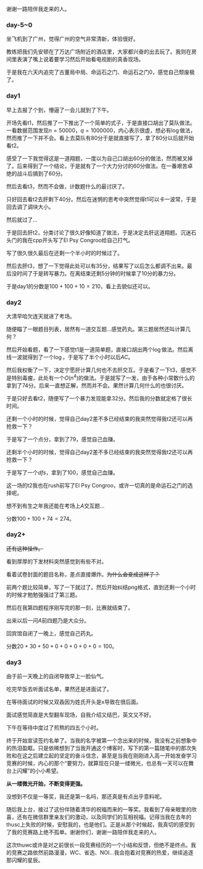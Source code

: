 谢谢一路陪伴我走来的人。

### day-5~0

坐飞机到了广州，觉得广州的空气非常清新，体验很好。

教练把我们先安顿在了万达广场附近的酒店里，大家都兴奋的出去玩了。我则在房间里表演了嘴上说着要学习然后开始看电视剧的真香现场。

于是我在六天内追完了古董局中局、命运石之门、命运石之门0，感觉自己颓废极了。

### day1

早上去报了个到，懵逼了一会儿就到了下午。

开场先看t1，然后推了一下推出了一个简单的式子，于是直接口胡出了莫队做法。一看数据范围发现$n=50000，q=1000000$，内心表示很虚，想必有$\log$做法，然而推了一下并不会。看上去莫队有$80$分于是就直接写了，拿了$80$分以后就开始看t2。

感受了一下我觉得这是一道翔题，一度以为自己口胡出$60$分的做法，然而被叉掉了。后来得到了一个结论，于是就有了一个大力分讨的$60$分做法。在一番艰苦卓绝的战斗后搞到了$60$分。

然后去看t3，然而不会做，计数题什么的最讨厌了。

只好回去看t2去肝剩下$40$分。然后在迷惘的思考中突然觉得t1可以卡一波常，于是回去调了调块大小。

然后就过了...

于是回去肝t2，分类讨论了很久好像知道了做法，于是决定去肝这道翔题。沉迷石头门的我在cpp开头写了El Psy Congroo给自己打气。

写了很久很久最后在还剩一个半小时的时候过了。

然后去肝t3，想了一下觉得此处可以有$35$分，结果写了以后怎么都调不出来。最后没时间了于是转写暴力。在离结束还剩$5$分钟的时候拿了$10$分的暴力分。

于是day1的分数是$100+100+10=210$，看上去貌似还可以。

### day2

大清早哈欠连天就进了考场。

随便瞄了一眼题目列表，居然有一道交互题...感觉药丸。第三题居然还叫计算几何？

然后开始看题，看了一下感觉t1是一道简单题，直接口胡出两个$\log$做法。然后离线一波就得到了一个$\log$，于是写了半个小时以后$AC$。

然后我权衡了一下，决定宁愿肝计算几何也不去肝交互。于是看了一下t3，感觉不是特别毒瘤，此处有一个$O(n^4)$的做法。于是就写了一发，由于各种小常数什么的拿到了$74$分。后来一直想正解，然而并不会。果然计算几何什么的也很讨厌。

于是只好去看t2，随便写了一个暴力发现能拿$32$分。然后我的分数就定格了很长时间。

还剩一个小时的时候，觉得自己day2差不多已经结束的我突然觉得我t2还可以再抢救一下？

于是写了一个点分，拿到了$79$，感觉自己血赚。

还剩半个小时的时候，觉得自己day2差不多已经结束的我突然觉得我t2还可以再抢救一下？

于是写了一个$dfs$，拿到了$100$，感觉自己血赚。

这一场的t2我也在rush前写了El Psy Congroo，或许一切真的是命运石之门的选择呢。

想不到有生之年我还能在考场上$A$交互题...

分数$100+100+74=274$。

### day2+

~~还有这种操作。~~

看到厚厚的下发材料突然感觉到有些不对。

看着试卷封面的题目名称，差点直接爆炸。~~为什么会变成这样子？~~

前两个题比较简单，写了一下就过了。然后开始纠结png格式，直到还剩一个小时的时候才勉勉强强过了第三题。

然后在我第四题程序刚写完的那一刻，比赛就结束了。

出来以后一问$A$前四题乃是大众分。

回宾馆自闭了一晚上，感觉自己药丸。

分数$20+30+50+0+0+0+0+0=100$。

### day3

由于前一天晚上的自闭导致早上一脸仙气。

吃完早饭去听面试名单，果然还是进面试了。

在等待面试的时候又双叒因为姓氏开头是x导致在很后面。

面试感觉简直是大型翻车现场，自我介绍又结巴，英文又不好。

下午在等待中度过了煎熬的四五个小时。

终于开始宣读签约名单了。当我的名字被第一个念出来的时候，我没有之前想象中的热泪盈眶。只是依稀想到了当我开通这个博客时，写下的第一篇随笔中的那次失败和在这之后建立起的坚定的奋斗信念，甚至是当我在刚刚进入高一开始发奋学习竞赛的时候，内心的那个“要努力，就算现在只是一缕微光，也总有一天可以在舞台上闪耀”的小小希望。

**从一缕微光开始，不断变得更强。**

没想到不仅是一等奖，我还是第一名吗，那还真是有点出乎意料呢。

随后我上台，接过了这份伴随着清华的祝福而来的一等奖。我看到了母亲眼里的欣喜，还有在微信群里亲友们的激动，以及同学们的互相祝福。记得当我在去年的thusc上失败的时候，安慰我的，也是他们。正是从那个时候起，我真切的感受到了我的竞赛路上绝不孤单。谢谢你们，谢谢一路陪伴我走来的人。

这次thuwc或许是对之前很长一段竞赛经历的一个小结和反馈，但绝不是终点。我的竞赛之路依然前路漫漫，WC、省选、NOI...我会抱着对竞赛的热爱，继续追逐那闪耀的星辰。